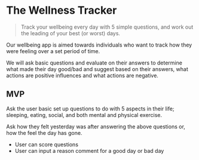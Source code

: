 # The Wellness Tracker
> Track your wellbeing every day with 5 simple questions, and work out the leading of your best (or worst) days.

Our wellbeing app is aimed towards individuals who want to track how they were feeling over a set period of time.

We will ask basic questions and evaluate on their answers to determine what made their day good/bad and suggest based on their answers, what actions are positive influences and what actions are negative.

## MVP

Ask the user basic set up questions to do with 5 aspects in their life; sleeping, eating, social, and both mental and physical exercise.

Ask how they felt yesterday was after answering the above questions or, how the feel the day has gone.

- User can score questions
- User can input a reason comment for a good day or bad day
